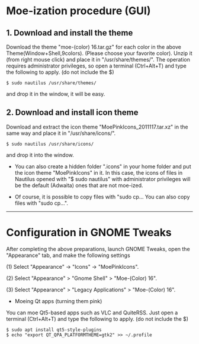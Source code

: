 # Moe-ization procedure (GUI)

## 1. Download and install the theme
Download the theme "moe-(color) 16.tar.gz" for each color in the above Theme(Window+Shell,9colors). (Please choose your favorite color). Unzip it (from right mouse click) and place it in "/usr/share/themes/". The operation requires administrator privileges, so open a terminal (Ctrl+Alt+T) and type the following to apply. (do not include the $)  

	$ sudo nautilus /usr/share/themes/ 

and drop it in the window, it will be easy.

## 2. Download and install icon theme

Download and extract the icon theme "MoePinkIcons_2011117.tar.xz" in the same way and place it in "/usr/share/icons/".  

	$ sudo nautilus /usr/share/icons/ 

and drop it into the window.

* You can also create a hidden folder ".icons" in your home folder and put the icon theme "MoePinkIcons" in it. 
In this case, the icons of files in Nautilus opened with "$ sudo nautilus" with administrator privileges will be the default (Adwaita) ones that are not moe-ized.

* Of course, it is possible to copy files with "sudo cp... You can also copy files with "sudo cp...".

---

# Configuration in GNOME Tweaks

After completing the above preparations, launch GNOME Tweaks, open the "Appearance" tab, and make the following settings 


(1) Select "Appearance" -> "Icons" -> "MoePinkIcons".

(2) Select "Appearance" > "Gnome Shell" > "Moe-(Color) 16".

(3) Select "Appearance" > "Legacy Applications" > "Moe-(Color) 16". 

* Moeing Qt apps (turning them pink)

You can moe Qt5-based apps such as VLC and QuiteRSS.
Just open a terminal (Ctrl+Alt+T) and type the following to apply. (do not include the $)

    $ sudo apt install qt5-style-plugins
    $ echo "export QT_QPA_PLATFORMTHEME=gtk2" >> ~/.profile
